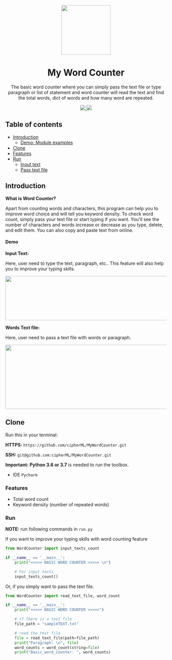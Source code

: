 <p align="center">
  <img src="https://user-images.githubusercontent.com/73163292/97105148-dc546000-16de-11eb-983c-85c144b1715d.png" width="154">
  <h1 align="center">My Word Counter</h1>
  <p align="center">The basic word counter where you can simply pass the text file or type paragraph or list of statement and word counter will read the text and find the total words, dict of words and how many word are repeated. </p>
  <p align="center">
    <a href="https://www.python.org/">
    	<img src="https://img.shields.io/badge/built%20with-Python3-red.svg" />
    </a>
    <a href="https://github.com/cipherML">
    	<img src="https://img.shields.io/badge/Author-Mayur%20Pawar-lightgrey" />
    </a>
  </p>
  
## Table of contents
- [Introduction](#introduction)
  * [Demo: Module examples](#demo)  
- [Clone](#clone)
- [Features](#features)
- [Run](#run)
  * [Inout text](#run)
  * [Pass text file](#run)

## Introduction
**What is Word Counter?**

Apart from counting words and characters, this program can help you to improve word choice and will tell you keyword density. To check word count, simply pass your text file or start typing if you want. You'll see the number of characters and words increase or decrease as you type, delete, and edit them. You can also copy and paste text from online.

#### **Demo**

__Input Text:__

Here, user need to type the text, paragraph, etc.. This feature will also help you to improve your typing skills.
<p align="center">
  <img src="https://user-images.githubusercontent.com/73163292/97105702-f5f7a680-16e2-11eb-8e8f-6f893eb76c4e.png" width="1700" height="138">
</p>

__Words Text file:__

Here, user need to pass a text file with words or paragraph.
<p align="center">
  <img src="https://user-images.githubusercontent.com/73163292/97105769-846c2800-16e3-11eb-8bf4-1f3b812081c8.png" width="1700" height="200">
</p>

## **Clone**
Run this in your terminal: 

__HTTPS:__
`https://github.com/cipherML/MyWordCounter.git`

__SSH:__
`git@github.com:cipherML/MyWordCounter.git`

__Important:__ 
**Python 3.6 or 3.7** is needed to run the toolbox.
- IDE `Pycharm`

### Features
- Total word count
- Keyword density (number of repeated words)

### Run
__NOTE:__ run following commands in `run.py`

If you want to improve your typing skills with word counting feature

```python
from WordCounter import input_texts_count

if __name__ == '__main__':
    print("<<<<< BASIC WORD COUNTER >>>>> \n")

    # For input texts
    input_texts_count()
```

Or, if you simply want to pass the text file.

```python
from WordCounter import read_text_file, word_count

if __name__ == '__main__':
    print("<<<<< BASIC WORD COUNTER >>>>>")

    # if there is a text file
    file_path = "sampleTEXT.txt"

    # read the text file
    file = read_text_file(path=file_path)
    print("Paragraph: \n", file)
    word_counts = word_count(string=file)
    print("Basic_word_counter: ", word_counts)
```